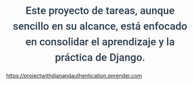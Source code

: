 <h1 style="color: #2c3e50; text-align: center; font-family: 'Roboto', sans-serif; font-weight: 500; line-height: 1.5; margin-top: 30px;">
    Este proyecto de tareas, aunque sencillo en su alcance, está enfocado en consolidar el aprendizaje y la práctica de Django.
</h1>

https://projectwithdjanandauthentication.onrender.com
